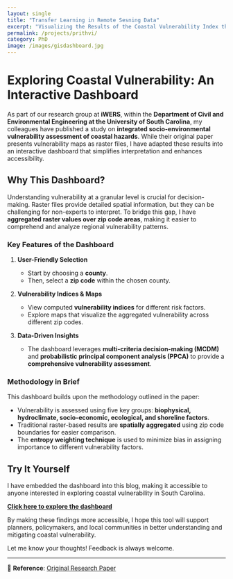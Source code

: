 ```yaml
---
layout: single
title: "Transfer Learning in Remote Sesning Data"
excerpt: "Visualizing the Results of the Coastal Vulnerability Index through a Dynamic GIS Dashboard" 
permalink: /projects/prithvi/
category: PhD
image: /images/gisdashboard.jpg
---
```

# Exploring Coastal Vulnerability: An Interactive Dashboard  

As part of our research group at **iWERS**, within the **Department of Civil and Environmental Engineering at the University of South Carolina**, my colleagues have published a study on **integrated socio-environmental vulnerability assessment of coastal hazards**. While their original paper presents vulnerability maps as raster files, I have adapted these results into an interactive dashboard that simplifies interpretation and enhances accessibility.  

## **Why This Dashboard?**  
Understanding vulnerability at a granular level is crucial for decision-making. Raster files provide detailed spatial information, but they can be challenging for non-experts to interpret. To bridge this gap, I have **aggregated raster values over zip code areas**, making it easier to comprehend and analyze regional vulnerability patterns.  

### **Key Features of the Dashboard**  
1. **User-Friendly Selection**  
   - Start by choosing a **county**.  
   - Then, select a **zip code** within the chosen county.  

2. **Vulnerability Indices & Maps**  
   - View computed **vulnerability indices** for different risk factors.  
   - Explore maps that visualize the aggregated vulnerability across different zip codes.  

3. **Data-Driven Insights**  
   - The dashboard leverages **multi-criteria decision-making (MCDM)** and **probabilistic principal component analysis (PPCA)** to provide a **comprehensive vulnerability assessment**.  

### **Methodology in Brief**  
This dashboard builds upon the methodology outlined in the paper:  
- Vulnerability is assessed using five key groups: **biophysical, hydroclimate, socio-economic, ecological, and shoreline factors**.  
- Traditional raster-based results are **spatially aggregated** using zip code boundaries for easier comparison.  
- The **entropy weighting technique** is used to minimize bias in assigning importance to different vulnerability factors.  

## **Try It Yourself**  
I have embedded the dashboard into this blog, making it accessible to anyone interested in exploring coastal vulnerability in South Carolina.  

[**Click here to explore the dashboard**](https://uscgeography.maps.arcgis.com/apps/dashboards/fc7eef0cb3b844dea1dbbb7500b5dffd) 


By making these findings more accessible, I hope this tool will support planners, policymakers, and local communities in better understanding and mitigating coastal vulnerability.  

Let me know your thoughts! Feedback is always welcome.  

---
📄 **Reference**: [Original Research Paper](https://doi.org/10.1038/s41598-022-15237-z)  
